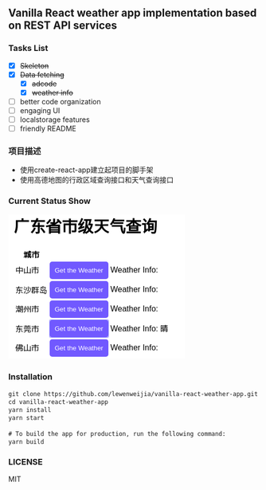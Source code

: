 ## Vanilla React weather app implementation based on REST API services

### Tasks List
- [x] ~~Skeleton~~
- [x] ~~Data fetching~~
     - [x] ~~adcode~~
     - [x] ~~weather info~~
- [ ] better code organization
- [ ] engaging UI
- [ ] localstorage features
- [ ] friendly README

### 项目描述
- 使用create-react-app建立起项目的脚手架
- 使用高德地图的行政区域查询接口和天气查询接口


### Current Status Show
![current_status](./screenshots/img1.png)

### Installation
```shell
git clone https://github.com/lewenweijia/vanilla-react-weather-app.git
cd vanilla-react-weather-app
yarn install
yarn start

# To build the app for production, run the following command:
yarn build
```


### LICENSE
MIT
